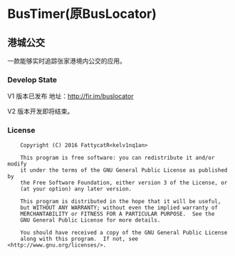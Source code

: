 # BusTimer(原BusLocator)
## 港城公交

一款能够实时追踪张家港境内公交的应用。

### Develop State
V1 版本已发布 地址：http://fir.im/buslocator

V2 版本开发即将结束。

### License

```
    Copyright (C) 2016 FattycatR<kelv1nq1an>
 
    This program is free software: you can redistribute it and/or modify
    it under the terms of the GNU General Public License as published by
    the Free Software Foundation, either version 3 of the License, or
    (at your option) any later version.

    This program is distributed in the hope that it will be useful,
    but WITHOUT ANY WARRANTY; without even the implied warranty of
    MERCHANTABILITY or FITNESS FOR A PARTICULAR PURPOSE.  See the
    GNU General Public License for more details.

    You should have received a copy of the GNU General Public License
    along with this program.  If not, see <http://www.gnu.org/licenses/>.

```
